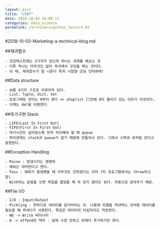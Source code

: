 ```yaml
---
layout: pist
title: "ch07"
date: 2018-10-02 16:09:13
categories: Data_science
permalink: /archivers/python_lecture_02
---
```


#2018-10-02-Marketing-a-technical-blog.md

##재귀함수

	- 코딩테스트에는 2가지가 있는데 하나는 과제를 해오는 것
	- 다른 하나는 아무것도 없이 즉석에서 코딩을 짜는 것이다.
	- 이 때, 재귀함수가 잘 나온다 특히 시험형 코딩 인터뷰에!

##Data structure

	- 보통 4가지 구조로 이루어져 있다.
	- List, Tuple, Dict, Set
	- 프로그래밍 언어는 0부터 센다 => shoplist []안에 0이 들어가 있는 이유가 이것이다.
	- 삭제는 del을 이용한다.

##추가구현 Stack
	
	- LIFO(Last In First Out)
	- FIFO(First In First Out)
	- 대기시간이 길어질수록 먼저 처리해야 할 때 queue
	- 파이썬에는 stack과 queue가 없기 때문에 만들어서 쓴다. 그래서 스택과 큐처럼 쓴다고 표현한다.

##Exception Handling

	- Raise : 발생시키는 명령어
	- 예외는 대처한다고 한다.
	- Pass : 예외가 발생했을 때 아무것도 안하겠다는 의미 (타 프로그램에서는 throw라고 함)
	- With라는 문법을 쓰면 파일을 열었을 때 꼭 닫지 않아도 된다. 자동으로 닫아주기 때문.

##File I/O

	- I/O : Input/Output
	- Pickling : 한마디로 데이터를 담가버리는 것. 나중에 피클을 꺼내먹는 것처럼 데이터를 필요할 때 꺼내다가 사용한다. 특징은 데이터의 타입까지도 저장한다.
	- Wb -> Write 바이너리
	- A -> affend의 약자 - 앞에 수정 안하고 뒤에다 추가하기만 한다.
